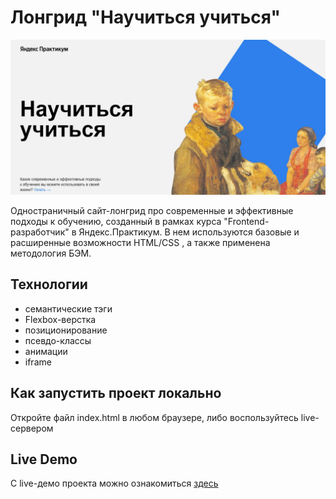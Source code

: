 # Лонгрид "Научиться учиться"

![Скриншот сайта](https://github.com/dev0x451/how-to-learn/blob/main/images/site-screenshot.jpg)

Одностраничный сайт-лонгрид про современные и эффективные подходы к обучению, созданный в рамках курса "Frontend-разработчик" в Яндекс.Практикум. В нем используются базовые и расширенные возможности HTML/CSS , а также применена методология БЭМ.

## Технологии

* семантические тэги
* Flexbox-верстка
* позиционирование
* псевдо-классы
* анимации
* iframe

## Как запустить проект локально

Откройте файл index.html в любом браузере, либо воспользуйтесь live-сервером

## Live Demo

С live-демо проекта можно ознакомиться [здесь](https://how-to-learn-phi.vercel.app/)
